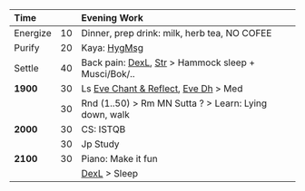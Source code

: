 | Time     |    | Evening Work                                                              |
| :------- | :--| :------------------------------------------------------------------------ |
| Energize | 10 | Dinner, prep drink: milk, herb tea, NO COFEE                              |
| Purify   | 20 | Kaya: [HygMsg](https://github.com/ThanhNguyen24590/Process/blob/main/Body/HygMsg.md) |
| Settle   | 40 | Back pain: [DexL](https://github.com/ThanhNguyen24590/Process/blob/main/Body/DexL.md), [Str](https://github.com/ThanhNguyen24590/Process/blob/main/Body/Str.md) > Hammock sleep + Musci/Bok/.. |
| **1900** | 30 | Ls [Eve Chant & Reflect](https://www.dhammatalks.org/chant_index.html), [Eve Dh](https://www.dhammatalks.org/audio/evening/) > Med |
|          | 30 | Rnd (1..50) > Rm MN Sutta ? > Learn: Lying down, walk                     |
| **2000** | 30 | CS: ISTQB                                                                 |
|          | 30 | Jp Study                                                                  |
| **2100** | 30 | Piano: Make it fun                                                        |
|          |    | [DexL](https://github.com/ThanhNguyen24590/Process/blob/main/Body/DexL.md) > Sleep |
